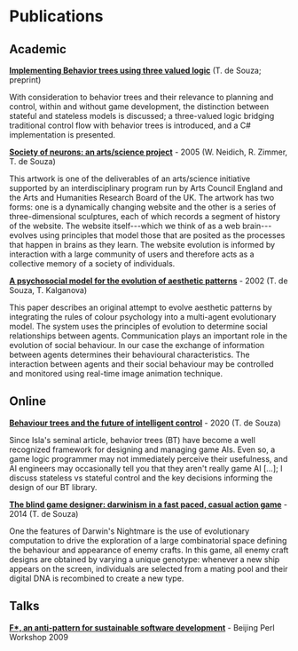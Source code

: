 # Publications

## Academic

**[Implementing Behavior trees using three valued logic](https://arxiv.org/abs/2011.03835)** (T. de Souza; preprint) 

With consideration to behavior trees and their relevance to planning and control, within and without game development, the distinction between stateful and stateless models is discussed; a three-valued logic bridging traditional control flow with behavior trees is introduced, and a C# implementation is presented.

**[Society of neurons: an arts/science project](https://dl.acm.org/doi/10.1145/1056224.1056281)** - 2005 (W. Neidich, R. Zimmer, T. de Souza)

This artwork is one of the deliverables of an arts/science initiative supported by an interdisciplinary program run by Arts Council England and the Arts and Humanities Research Board of the UK. The artwork has two forms: one is a dynamically changing website and the other is a series of three-dimensional sculptures, each of which records a segment of history of the website. The website itself---which we think of as a web brain---evolves using principles that model those that are posited as the processes that happen in brains as they learn. The website evolution is informed by interaction with a large community of users and therefore acts as a collective memory of a society of individuals.

**[A psychosocial model for the evolution of aesthetic patterns](https://bura.brunel.ac.uk/handle/2438/11034)** - 2002 (T. de Souza, T. Kalganova)

This paper describes an original attempt to evolve aesthetic patterns by integrating the rules of colour psychology into a multi-agent evolutionary model. The system uses the principles of evolution to determine social relationships between agents. Communication plays an important role in the evolution of social behaviour. In our case the exchange of information between agents determines their behavioural characteristics. The interaction between agents and their social behaviour may be controlled and monitored using real-time image animation technique.

## Online

**[Behaviour trees and the future of intelligent control](https://www.gamasutra.com/blogs/ThibaudDeSouza/20201012/371528/Behavior_trees_and_the_future_of_intelligent_control.php)** - 2020 (T. de Souza)

Since Isla's seminal article, behavior trees (BT) have become a well recognized framework for designing and managing game AIs.
Even so, a game logic programmer may not immediately perceive their usefulness, and AI engineers may occasionally tell you that they aren't really game AI \[...\]; I discuss stateless vs stateful control and the key decisions informing the design of our BT library.

**[The blind game designer: darwinism in a fast paced, casual action game](https://www.gamasutra.com/blogs/ThibaudDeSouza/20140421/215874/The_Blind_Game_Designer__Darwinism_in_a_fast_pace_casual_action_game.php)** - 2014 (T. de Souza)

One the features of Darwin's Nightmare is the use of evolutionary computation to drive the exploration of a large combinatorial space defining the behaviour and appearance of enemy crafts. In this game, all enemy craft designs are obtained by varying a unique genotype: whenever a new ship appears on the screen, individuals are selected from a mating pool and their digital DNA is recombined to create a new type. 

## Talks

**[F*, an anti-pattern for sustainable software development](https://www.slideshare.net/eelstork/the-fstar-metapattern-english-only)** - Beijing Perl Workshop 2009



